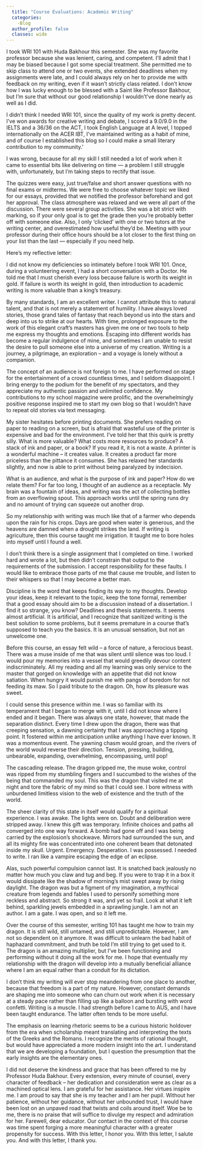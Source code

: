 ```yaml
---
  title: "Course Evaluations: Academic Writing"
  categories:
    -Blog
  author_profile: false 
  classes: wide
---
```

I took WRI 101 with Huda Bakhour this semester. She was my favorite professor because she was lenient, caring, and competent. I’ll admit that I may be biased because I got some special treatment. She permitted me to skip class to attend one or two events, she extended deadlines when my assignments were late, and I could always rely on her to provide me with feedback on my writing, even if it wasn’t strictly class related. I don’t know how I was lucky enough to be blessed with a Saint like Professor Bakhour, but I’m sure that without our good relationship I wouldn’t’ve done nearly as well as I did.

I didn’t think I needed WRI 101, since the quality of my work is pretty decent. I’ve won awards for creative writing and debate, I scored a 9.0/9.0 in the IELTS and a 36/36 on the ACT, I took English Language at A level, I topped internationally on the ACER IBT, I’ve maintained writing as a habit of mine, and of course I established this blog so I could make a small literary contribution to my community.’

I was wrong, because for all my skill I still needed a lot of work when it came to essential bits like delivering on time — a problem I still struggle with, unfortunately, but I’m taking steps to rectify that issue.

The quizzes were easy, just true/false and short answer questions with no final exams or midterms. We were free to choose whatever topic we liked for our essays, provided that we notified the professor beforehand and got her approval. The class atmosphere was relaxed and we were all part of the discussion. There were several group activities. She was a bit strict with marking, so if your only goal is to get the grade then you’re probably better off with someone else. Also, I only ‘clicked’ with one or two tutors at the writing center, and overestimated how useful they’d be. Meeting with your professor during their office hours should be a lot closer to the first thing on your list than the last — especially if you need help.

Here’s my reflective letter:

I did not know my deficiencies so intimately before I took WRI 101. Once, during a volunteering event, I had a short conversation with a Doctor. He told me that I must cherish every loss because failure is worth its weight in gold. If failure is worth its weight in gold, then introduction to academic writing is more valuable than a king’s treasury.

By many standards, I am an excellent writer. I cannot attribute this to natural talent, and that is not merely a statement of humility. I have always loved stories, those grand tales of fantasy that reach beyond us into the stars and deep into us to strike at our hearts. With time, prolonged exposure to the work of this elegant craft’s masters has given me one or two tools to help me express my thoughts and emotions. Escaping into different worlds has become a regular indulgence of mine, and sometimes I am unable to resist the desire to pull someone else into a universe of my creation. Writing is a journey, a pilgrimage, an exploration – and a voyage is lonely without a companion.

The concept of an audience is not foreign to me. I have performed on stage for the entertainment of a crowd countless times, and I seldom disappoint. I bring energy to the podium for the benefit of my spectators, and they appreciate my authentic passion and unlimited confidence. My contributions to my school magazine were prolific, and the overwhelmingly positive response inspired me to start my own blog so that I wouldn’t have to repeat old stories via text messaging.

My sister hesitates before printing documents. She prefers reading on paper to reading on a screen, but is afraid that wasteful use of the printer is expensive and bad for the environment. I’ve told her that this quirk is pretty silly. What is more valuable? What costs more resources to produce? A stack of ink and paper, or a book? If you read it, it is not a waste. A printer is a wonderful machine – it creates value. It creates a product far more priceless than the pittance it consumes. She has relaxed her standards slightly, and now is able to print without being paralyzed by indecision.

What is an audience, and what is the purpose of ink and paper? How do we relate them? For far too long, I thought of an audience as a receptacle. My brain was a fountain of ideas, and writing was the act of collecting bottles from an overflowing spout. This approach works until the spring runs dry and no amount of trying can squeeze out another drop.

So my relationship with writing was much like that of a farmer who depends upon the rain for his crops. Days are good when water is generous, and the heavens are damned when a drought strikes the land. If writing is agriculture, then this course taught me irrigation. It taught me to bore holes into myself until I found a well.

I don’t think there is a single assignment that I completed on time. I worked hard and wrote a lot, but then didn’t constrain that output to the requirements of the submission. I accept responsibility for these faults. I would like to embrace those parts of me that cause me trouble, and listen to their whispers so that I may become a better man.

Discipline is the word that keeps finding its way to my thoughts. Develop your ideas, keep it relevant to the topic, keep the tone formal, remember that a good essay should aim to be a discussion instead of a dissertation. I find it so strange, you know? Deadlines and thesis statements. It seems almost artificial. It is artificial, and I recognize that sanitized writing is the best solution to some problems, but it seems premature in a course that’s supposed to teach you the basics. It is an unusual sensation, but not an unwelcome one.

Before this course, an essay felt wild – a force of nature, a ferocious beast. There was a muse inside of me that was silent until silence was too loud. I would pour my memories into a vessel that would greedily devour content indiscriminately. All my reading and all my learning was only service to the master that gorged on knowledge with an appetite that did not know satiation. When hungry it would punish me with pangs of boredom for not feeding its maw. So I paid tribute to the dragon. Oh, how its pleasure was sweet.

I could sense this presence within me. I was so familiar with its temperament that I began to merge with it, until I did not know where I ended and it began. There was always one state, however, that made the separation distinct. Every time I drew upon the dragon, there was that creeping sensation, a dawning certainty that I was approaching a tipping point. It fostered within me anticipation unlike anything I have ever known. It was a momentous event. The yawning chasm would groan, and the rivers of the world would reverse their direction. Tension, pressing, building, unbearable, expanding, overwhelming, encompassing, until pop!

The cascading release. The dragon gripped me, the muse woke, control was ripped from my stumbling fingers and I succumbed to the wishes of the being that commanded my soul. This was the dragon that visited me at night and tore the fabric of my mind so that I could see. I bore witness with unburdened limitless vision to the web of existence and the truth of the world.

The sheer clarity of this state in itself would qualify for a spiritual experience. I was awake. The lights were on. Doubt and deliberation were stripped away. I knew this gift was temporary. Infinite choices and paths all converged into one way forward. A bomb had gone off and I was being carried by the explosion’s shockwave. Mirrors had surrounded the sun, and all its mighty fire was concentrated into one coherent beam that detonated inside my skull. Urgent. Emergency. Desperation. I was possessed. I needed to write. I ran like a vampire escaping the edge of an eclipse.

Alas, such powerful compulsion cannot last. It is snatched back jealously no matter how much you claw and tug and beg. If you were to trap it in a box it would dissipate like the shadow of morning’s mist swept away by rising daylight. The dragon was but a figment of my imagination, a mythical creature from legends and fables I used to personify something more reckless and abstract. So strong it was, and yet so frail. Look at what it left behind, sparkling jewels embedded in a sprawling jungle. I am not an author. I am a gate. I was open, and so it left me.

Over the course of this semester, writing 101 has taught me how to train my dragon. It is still wild, still untamed, and still unpredictable. However, I am not so dependent on it anymore. It was difficult to unlearn the bad habit of haphazard commitment, and truth be told I’m still trying to get used to it. The dragon is an amazing multiplier, but I’ve been functioning and performing without it doing all the work for me. I hope that eventually my relationship with the dragon will develop into a mutually beneficial alliance where I am an equal rather than a conduit for its dictation.

I don’t think my writing will ever stop meandering from one place to another, because that freedom is a part of my nature. However, constant demands are shaping me into someone who can churn out work when it is necessary at a steady pace rather than filling up like a balloon and bursting with word confetti. Writing is a muscle. I had strength before I came to AUS, and I have been taught endurance. The latter often tends to be more useful.

The emphasis on learning rhetoric seems to be a curious historic holdover from the era when scholarship meant translating and interpreting the texts of the Greeks and the Romans. I recognize the merits of rational thought, but would have appreciated a more modern insight into the art. I understand that we are developing a foundation, but I question the presumption that the early insights are the elementary ones.

I did not deserve the kindness and grace that has been offered to me by Professor Huda Bakhour. Every extension, every minute of counsel, every character of feedback – her dedication and consideration were as clear as a machined optical lens. I am grateful for her assistance. Her virtues inspire me. I am proud to say that she is my teacher and I am her pupil. Without her patience, without her guidance, without her unbounded trust, I would have been lost on an unpaved road that twists and coils around itself. Woe be to me, there is no praise that will suffice to divulge my respect and admiration for her. Farewell, dear educator. Our contact in the context of this course was time spent forging a more meaningful character with a greater propensity for success. With this letter, I honor you. With this letter, I salute you. And with this letter, I thank you.

